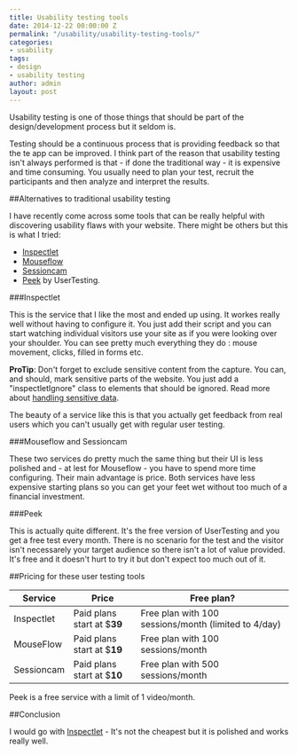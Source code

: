 ```yaml
---
title: Usability testing tools
date: 2014-12-22 00:00:00 Z
permalink: "/usability/usability-testing-tools/"
categories:
- usability
tags:
- design
- usability testing
author: admin
layout: post
---
```


Usability testing is one of those things that should be part of the design/development process but it seldom is. 

Testing should be a continuous process that is providing feedback so that the te app can be improved. I think part of the reason that usability testing isn't always performed is that - if done the traditional way - it is expensive and time consuming. You usually need to plan your test, recruit the participants and then analyze and interpret the results.

##Alternatives to traditional usability testing

I have recently come across some tools that can be really helpful with discovering usability flaws with your website. There might be others but this is what I tried: 

* [Inspectlet](http://www.inspectlet.com/?u=1)
* [Mouseflow](http://mouseflow.com/)
* [Sessioncam](http://www.sessioncam.com) 
* [Peek](http://peek.usertesting.com) by UserTesting.

###Inspectlet

This is the service that I like the most and ended up using. It workes really well without having to configure it. You just add their script and you can start watching individual visitors use your site as if you were looking over your shoulder. You can see pretty much everything they do : mouse movement, clicks, filled in forms etc.

**ProTip**: Don't forget to exclude sensitive content from the capture. You can, and should, mark sensitive parts of the website. You just add a "inspectletIgnore" class to elements that should be ignored. Read more about [handling sensitive data](https://www.inspectlet.com/docs#handling_sensitive_data).

The beauty of a service like this is that you actually get feedback from real users which you can't usually get with regular user testing.

###Mouseflow and Sessioncam

These two services do pretty much the same thing but their UI is less polished and - at lest for Mouseflow - you have to spend more time configuring. Their main advantage is price. Both services have less expensive starting plans so you can get your feet wet without too much of a financial investment.

###Peek

This is actually quite different. It's the free version of UserTesting and you get a free test every month. There is no scenario for the test and the visitor isn't necessarely your target audience so there isn't a lot of value provided. It's free and it doesn't hurt to try it but don't expect too much out of it.

##Pricing for these user testing tools

Service | Price	| Free plan?
--------|--------|-----------
Inspectlet | Paid plans start at $**39** | Free plan with 100 sessions/month (limited to 4/day)
MouseFlow | Paid plans start at $**19** | Free plan with 100 sessions/month
Sessioncam | Paid plans start at $**10** | Free plan with 500 sessions/month

Peek is a free service with a limit of 1 video/month.

##Conclusion

I would go with [Inspectlet](http://www.inspectlet.com/?u=1) - It's not the cheapest but it is polished and works really well.